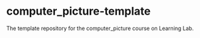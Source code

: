 # computer_picture-template
The template repository for the computer_picture course on Learning Lab.
